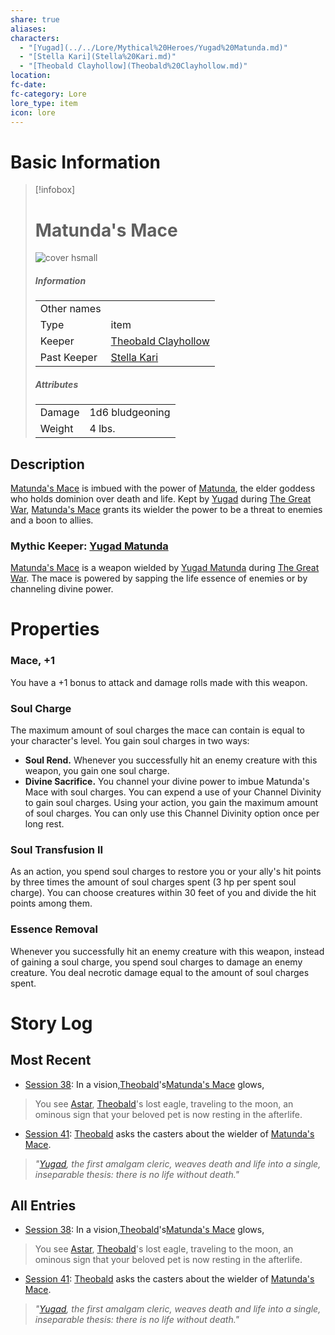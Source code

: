 ```yaml
---
share: true
aliases: 
characters:
  - "[Yugad](../../Lore/Mythical%20Heroes/Yugad%20Matunda.md)"
  - "[Stella Kari](Stella%20Kari.md)"
  - "[Theobald Clayhollow](Theobald%20Clayhollow.md)"
location: 
fc-date: 
fc-category: Lore
lore_type: item
icon: lore
---
```

# Basic Information
> [!infobox]
> # Matunda's Mace
> ![cover hsmall](../../zzz_attachments/Matunda's%20Mace.png)
> ##### Information
> |   |  |
> | ---- | ---- |
> | Other names | |
> | Type|item|
> |Keeper| [Theobald Clayhollow](../../PCs/Theobald%20Clayhollow.md)|
> |Past Keeper| [Stella Kari](../../../Stella%20Kari.md)|
> ##### Attributes
> |   |  |
> | ---- | ---- |
> | Damage| 1d6 bludgeoning|
> | Weight| 4 lbs.|
## Description
[Matunda's Mace](Matunda's%20Mace.md) is imbued with the power of [Matunda](../../Deities/Old%20Gods/Matunda.md), the elder goddess who holds dominion over death and life. Kept by [Yugad](../../Lore/Mythical%20Heroes/Yugad%20Matunda.md) during [The Great War](../../Lore/Kippian-Sumber%20War.md), [Matunda's Mace](Matunda's%20Mace.md) grants its wielder the power to be a threat to enemies and a boon to allies.
### Mythic Keeper: [Yugad Matunda](../../Lore/Mythical%20Heroes/Yugad%20Matunda.md)
[Matunda's Mace](Matunda's%20Mace.md) is a weapon wielded by [Yugad Matunda](../../Lore/Mythical%20Heroes/Yugad%20Matunda.md) during [The Great War](../../Lore/Kippian-Sumber%20War.md). The mace is powered by sapping the life essence of enemies or by channeling divine power.
# Properties
### Mace, +1
You have a +1 bonus to attack and damage rolls made with this weapon.

### Soul Charge
The maximum amount of soul charges the mace can contain is equal to your character's level. You gain soul charges in two ways:
- **Soul Rend.** Whenever you successfully hit an enemy creature with this weapon, you gain one soul charge.
- **Divine Sacrifice.** You channel your divine power to imbue Matunda's Mace with soul charges. You can expend a use of your Channel Divinity to gain soul charges. Using your action, you gain the maximum amount of soul charges. You can only use this Channel Divinity option once per long rest.

### Soul Transfusion II
As an action, you spend soul charges to restore you or your ally's hit points by three times the amount of soul charges spent (3 hp per spent soul charge). You can choose creatures within 30 feet of you and divide the hit points among them.

### Essence Removal
Whenever you successfully hit an enemy creature with this weapon, instead of gaining a soul charge, you spend soul charges to damage an enemy creature. You deal necrotic damage equal to the amount of soul charges spent.
# Story Log
## Most Recent
- [Session 38](../../Session%20Log/Session%2038.md): In a vision,[Theobald](Theobald%20Clayhollow.md)'s[Matunda's Mace](Matunda's%20Mace.md) glows,
> You see [Astar](Astar.md), [Theobald](Theobald%20Clayhollow.md)'s lost eagle, traveling to the moon, an ominous sign that your beloved pet is now resting in the afterlife.
- [Session 41](../../Session%20Log/Session%2041.md): [Theobald](Theobald%20Clayhollow.md) asks the casters about the wielder of [Matunda's Mace](Matunda's%20Mace.md).
> *"[Yugad](Yugad%20Matunda.md), the first amalgam cleric, weaves death and life into a single, inseparable thesis: there is no life without death."*

## All Entries
- [Session 38](../../Session%20Log/Session%2038.md): In a vision,[Theobald](Theobald%20Clayhollow.md)'s[Matunda's Mace](Matunda's%20Mace.md) glows,
> You see [Astar](Astar.md), [Theobald](Theobald%20Clayhollow.md)'s lost eagle, traveling to the moon, an ominous sign that your beloved pet is now resting in the afterlife.
- [Session 41](../../Session%20Log/Session%2041.md): [Theobald](Theobald%20Clayhollow.md) asks the casters about the wielder of [Matunda's Mace](Matunda's%20Mace.md).
> *"[Yugad](Yugad%20Matunda.md), the first amalgam cleric, weaves death and life into a single, inseparable thesis: there is no life without death."*
